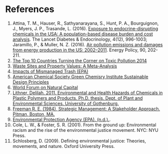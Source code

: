 # References							
							
1. Attina, T. M., Hauser, R., Sathyanarayana, S., Hunt, P. A., Bourguignon, J., Myers, J. P., Trasande, L. (2016). [Exposure to endocrine-disrupting chemicals in the USA: A population-based disease burden and cost analysis](https://www.ncbi.nlm.nih.gov/pubmed/27765541). The Lancet Diabetes & Endocrinology, 4(12), 996-1003; Jaramillo, P., & Muller, N. Z. (2016). [Air pollution emissions and damages from energy production in the US: 2002–2011](https://www.sciencedirect.com/science/article/pii/S0301421515302494). Energy Policy, 90, 202-211.
2. [The Top 10 Countries Turning the Corner on Toxic Pollution 2014](https://www.greencross.ch/wp-content/uploads/uploads/media/pollution_report_2014_top_ten_wwpp.pdf)
3. [Waste Sites and Property Values: A Meta-Analysis](https://link.springer.com/article/10.1007/s10640-011-9467-9)
4. [Impacts of Mismanaged Trash (EPA)](https://www.epa.gov/trash-free-waters/impacts-mismanaged-trash)
5. [American Chemical Society Green Chemisry Institute Sustainable Design Principles](http://www.acs.org/content/dam/acsorg/greenchemistry/resources/2015-gci-design-principles.pdf)						
6. [World Forum on Natural Capital](https://naturalcapitalforum.com/about/)
7. [Lithner, Delilah. 2011. Environmental and Health Hazards of Chemicals in Plastic Polymers and Products. Ph.D. thesis. Dept. of Plant and Environmental Sciences. University of Gothenburg.](https://www.subsport.eu/wp-content/uploads/2011/10/Lithner_chemicals_in_plastic.pdf)
8. [Freeman R. E. (1984), Strategic Management: A Stakeholder Approach. Pitman, Boston, MA.](https://books.google.com/books?id=NpmA_qEiOpkC&lpg=PP1&pg=PP1#v=onepage&q&f=false)
9. [Environmental Protection Agency (EPA). (n.d.).](http://www.epa.gov/compliance/environmentaljustice/index.html).
10. Cole, L. W., & Foster, S. R. (2001). From the ground up: Environmental racism and the rise of the environmental justice movement. NYC: NYU Press.
11. Schlosberg, D. (2009). Defining environmental justice: Theories, movements, and nature. Oxford University Press.							
							